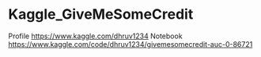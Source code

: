 # Kaggle_GiveMeSomeCredit

Profile https://www.kaggle.com/dhruv1234
Notebook https://www.kaggle.com/code/dhruv1234/givemesomecredit-auc-0-86721
